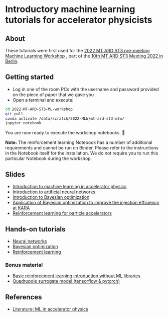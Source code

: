 # Introductory machine learning tutorials for accelerator physicists
## About
These tutorials were first used for the [2022 MT ARD ST3 pre-meeting Machine Learning Workshop](https://indico.desy.de/event/35272/)
, part of the [10th MT ARD ST3 Meeting 2022 in Berlin](https://indico.desy.de/event/33584/).

## Getting started
- Log in one of the room PCs with the username and password provided on the piece of paper that we gave you
- Open a terminal and execute:

```bash
cd 2022-MT-ARD-ST3-ML-workshop
git pull
conda activate /data/scratch/2022-MLW/mt-ard-st3-mlw/
jupyter notebook
```

You are now ready to execute the workshop notebooks. 🎉

**Note:** The reinforcement learning Notebook has a number of additional requirements and cannot be run on Binder. Please refer to the instructions in the Notebook itself for the installation. We do not require you to run this particular Notebook during the workshop.


## Slides
 - [Introduction to machine learning in accelerator physics](https://github.com/ansantam/2022-MT-ARD-ST3-ML-workshop/blob/main/slides/0-welcome.pdf)
 - [Introduction to artificial neural networks](https://github.com/ansantam/2022-MT-ARD-ST3-ML-workshop/blob/main/slides/1-neural-networks.pdf)
 - [Introduction to Bayesian optimization](https://github.com/ansantam/2022-MT-ARD-ST3-ML-workshop/blob/main/slides/2-bayesian-optimization.pdf)
 - [Application of Bayesian optimization to improve the injection efficiency at KARA ](https://github.com/ansantam/2022-MT-ARD-ST3-ML-workshop/blob/main/slides/3-bo-kara-demo.pdf)
 - [Reinforcement learning for particle accelerators](https://github.com/ansantam/2022-MT-ARD-ST3-ML-workshop/blob/main/slides/3-reinforcement-learning.pdf)

## Hands-on tutorials
- [Neural networks](https://nbviewer.org/github/ansantam/2022-MT-ARD-ST3-ML-workshop/blob/main/1-neural_networks.ipynb)
- [Bayesian optimization](https://nbviewer.org/github/ansantam/2022-MT-ARD-ST3-ML-workshop/blob/main/2-bayesian_optimization.ipynb)
- [Reinforcement learning](https://nbviewer.org/github/ansantam/2022-MT-ARD-ST3-ML-workshop/blob/main/3-reinforcement_learning.ipynb)

### Bonus material
- [Basic reinforcement learning introduction without ML libraries](https://nbviewer.org/github/ansantam/2022-MT-ARD-ST3-ML-workshop/blob/main/bonus_material/RL_simple_gridworld.ipynb)
- [Quadrupole surrogate model (tensorflow & pytorch)](https://github.com/ansantam/2022-MT-ARD-ST3-ML-workshop/tree/main/bonus_material/quadrupole_surrogate)

## References
- [Literature: ML in accelerator physics](https://github.com/ansantam/2022-MT-ARD-ST3-ML-workshop/blob/main/references/references.pdf)






